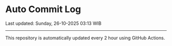 # Auto Commit Log

Last updated: Sunday, 26-10-2025 03:13 WIB

---

This repository is automatically updated every 2 hour using GitHub Actions.
